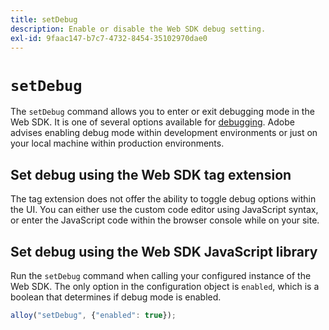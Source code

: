 ```yaml
---
title: setDebug
description: Enable or disable the Web SDK debug setting.
exl-id: 9faac147-b7c7-4732-8454-35102970dae0
---
```

# `setDebug`

The `setDebug` command allows you to enter or exit debugging mode in the Web SDK. It is one of several options available for [debugging](../use-cases/debugging.md). Adobe advises enabling debug mode within development environments or just on your local machine within production environments.

## Set debug using the Web SDK tag extension

The tag extension does not offer the ability to toggle debug options within the UI. You can either use the custom code editor using JavaScript syntax, or enter the JavaScript code within the browser console while on your site. 

## Set debug using the Web SDK JavaScript library

Run the `setDebug` command when calling your configured instance of the Web SDK. The only option in the configuration object is `enabled`, which is a boolean that determines if debug mode is enabled.

```js
alloy("setDebug", {"enabled": true});
```
